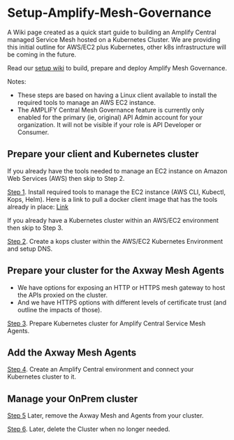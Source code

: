 # Setup-Amplify-Mesh-Governance

A Wiki page created as a quick start guide to building an Amplify Central managed Service Mesh hosted on a Kubernetes Cluster. 
We are providing this initial outline for AWS/EC2 plus Kubernetes, other k8s infrastructure will be coming in the future.

Read our [setup wiki](https://github.com/Axway/Setup-Amplify-Mesh-Governance/wiki) to build, prepare and deploy Amplify Mesh Governance. 

Notes: 
- These steps are based on having a Linux client available to install the required tools to manage an AWS EC2 instance.
- The AMPLIFY Central Mesh Governance feature is currently only enabled for the primary (ie, original) API Admin account for your organization.  It will not be visible if your role is API Developer or Consumer.

## Prepare your client and Kubernetes cluster

If you already have the tools needed to manage an EC2 instance on Amazon Web Services (AWS) then skip to Step 2.

[Step 1](https://github.com/Axway/Setup-Amplify-Mesh-Governance/wiki/Step-1.-Install-required-tools-to-manage-the-AWS-EC2-instance). Install required tools to manage the EC2 instance (AWS CLI, Kubectl, Kops, Helm).
Here is a link to pull a docker client image that has the tools already in place: [Link](https://github.com/u1i/amplify-cli) 

If you already have a Kubernetes cluster within an AWS/EC2 environment then skip to Step 3.

[Step 2](https://github.com/Axway/Setup-Amplify-Mesh-Governance/wiki/Step-2.-Create-a-Kubernetes-cluster-with-Kops). Create a kops cluster within the AWS/EC2 Kubernetes Environment and setup DNS.

## Prepare your cluster for the Axway Mesh Agents

- We have options for exposing an HTTP or HTTPS mesh gateway to host the APIs proxied on the cluster.
- And we have HTTPS options with different levels of certificate trust (and outline the impacts of those).

[Step 3](https://github.com/Axway/Setup-Amplify-Mesh-Governance/wiki/Step-3.-Prepare-Kubernetes-cluster-for-Amplify-Central-Service-Mesh-Agents). Prepare Kubernetes cluster for Amplify Central Service Mesh Agents.

## Add the Axway Mesh Agents

[Step 4](https://github.com/Axway/Setup-Amplify-Mesh-Governance/wiki/Step-4.-Create-an-Amplify-Central-environment-and-connect-your-Kubernetes-cluster-to-it). Create an Amplify Central environment and connect your Kubernetes cluster to it.

## Manage your OnPrem cluster

[Step 5](https://github.com/Axway/Setup-Amplify-Mesh-Governance/wiki/Step-5.-Remove-the-Axway-Mesh-and-Agents-from-your-Cluster)  Later, remove the Axway Mesh and Agents from your cluster.

[Step 6](https://github.com/Axway/Setup-Amplify-Mesh-Governance/wiki/Step-6.--Delete-the-Cluster).  Later, delete the Cluster when no longer needed.
